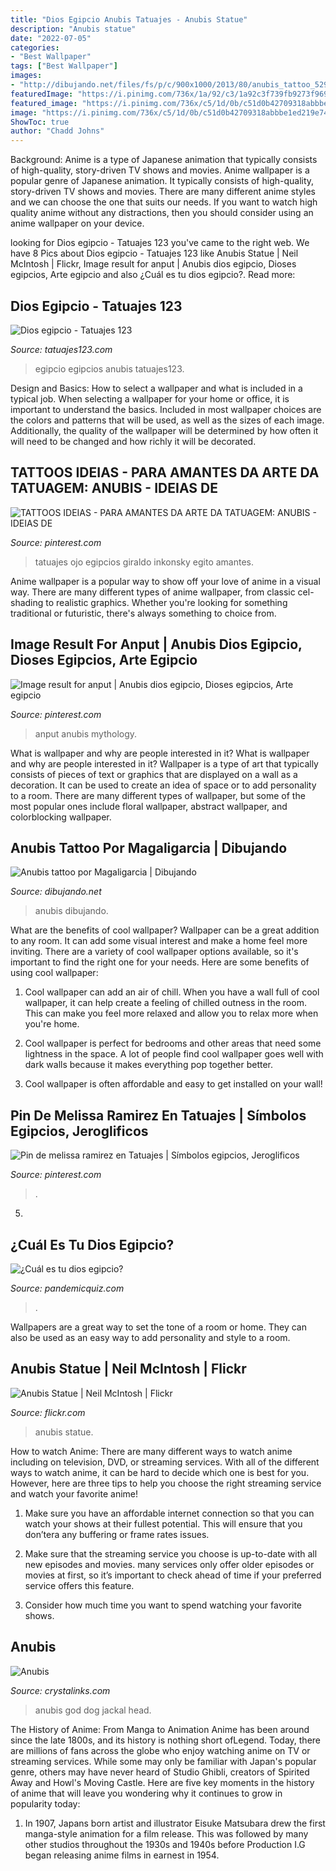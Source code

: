 ```yaml
---
title: "Dios Egipcio Anubis Tatuajes - Anubis Statue"
description: "Anubis statue"
date: "2022-07-05"
categories:
- "Best Wallpaper"
tags: ["Best Wallpaper"]
images:
- "http://dibujando.net/files/fs/p/c/900x1000/2013/80/anubis_tattoo_52918.jpg"
featuredImage: "https://i.pinimg.com/736x/1a/92/c3/1a92c3f739fb9273f96972a7ef2b4801.jpg"
featured_image: "https://i.pinimg.com/736x/c5/1d/0b/c51d0b42709318abbbe1ed219e74e9ea.jpg"
image: "https://i.pinimg.com/736x/c5/1d/0b/c51d0b42709318abbbe1ed219e74e9ea.jpg"
ShowToc: true
author: "Chadd Johns"
---
```



Background: Anime is a type of Japanese animation that typically consists of high-quality, story-driven TV shows and movies.
Anime wallpaper is a popular genre of Japanese animation. It typically consists of high-quality, story-driven TV shows and movies. There are many different anime styles and we can choose the one that suits our needs. If you want to watch high quality anime without any distractions, then you should consider using an anime wallpaper on your device.

	

		
looking for Dios egipcio - Tatuajes 123 you've came to the right web. We have 8 Pics about Dios egipcio - Tatuajes 123 like Anubis Statue | Neil McIntosh | Flickr, Image result for anput | Anubis dios egipcio, Dioses egipcios, Arte egipcio and also ¿Cuál es tu dios egipcio?. Read more:
		
    
## Dios Egipcio - Tatuajes 123

<img loading=lazy src="http://www.tatuajes123.com/i/egipcio-anubis.jpg" onerror="this.onerror=null;this.src='https://tse1.mm.bing.net/th?id=OIP.yHPOovd4zFJERPWbvasjBgHaJ4&amp;pid=15.1';" alt="Dios egipcio - Tatuajes 123">

_Source: tatuajes123.com_

>egipcio egipcios anubis tatuajes123. 

	

Design and Basics: How to select a wallpaper and what is included in a typical job.
When selecting a wallpaper for your home or office, it is important to understand the basics. Included in most wallpaper choices are the colors and patterns that will be used, as well as the sizes of each image. Additionally, the quality of the wallpaper will be determined by how often it will need to be changed and how richly it will be decorated.

    
## TATTOOS IDEIAS - PARA AMANTES DA ARTE DA TATUAGEM: ANUBIS - IDEIAS DE

<img loading=lazy src="https://i.pinimg.com/736x/6d/53/d1/6d53d1e28f376c5391cc1df1add4b210.jpg" onerror="this.onerror=null;this.src='https://tse2.mm.bing.net/th?id=OIP.3guA0rGdb7AFVR5yVYkO2wHaJQ&amp;pid=15.1';" alt="TATTOOS IDEIAS - PARA AMANTES DA ARTE DA TATUAGEM: ANUBIS - IDEIAS DE">

_Source: pinterest.com_

>tatuajes ojo egipcios giraldo inkonsky egito amantes. 

	

Anime wallpaper is a popular way to show off your love of anime in a visual way. There are many different types of anime wallpaper, from classic cel-shading to realistic graphics. Whether you're looking for something traditional or futuristic, there's always something to choice from.

    
## Image Result For Anput | Anubis Dios Egipcio, Dioses Egipcios, Arte Egipcio

<img loading=lazy src="https://i.pinimg.com/736x/c5/1d/0b/c51d0b42709318abbbe1ed219e74e9ea.jpg" onerror="this.onerror=null;this.src='https://tse1.mm.bing.net/th?id=OIP.7AAEU9AeaLFmtRzwQnBGOgHaM0&amp;pid=15.1';" alt="Image result for anput | Anubis dios egipcio, Dioses egipcios, Arte egipcio">

_Source: pinterest.com_

>anput anubis mythology. 

	

What is wallpaper and why are people interested in it?
What is wallpaper and why are people interested in it?
Wallpaper is a type of art that typically consists of pieces of text or graphics that are displayed on a wall as a decoration. It can be used to create an idea of space or to add personality to a room. There are many different types of wallpaper, but some of the most popular ones include floral wallpaper, abstract wallpaper, and colorblocking wallpaper.

    
## Anubis Tattoo Por Magaligarcia | Dibujando

<img loading=lazy src="http://dibujando.net/files/fs/p/c/900x1000/2013/80/anubis_tattoo_52918.jpg" onerror="this.onerror=null;this.src='https://tse1.mm.bing.net/th?id=OIP.wkk6i9SfH8XMROBGCs_kFwHaJ4&amp;pid=15.1';" alt="Anubis tattoo por Magaligarcia | Dibujando">

_Source: dibujando.net_

>anubis dibujando. 

	

What are the benefits of cool wallpaper?
Wallpaper can be a great addition to any room. It can add some visual interest and make a home feel more inviting. There are a variety of cool wallpaper options available, so it's important to find the right one for your needs. Here are some benefits of using cool wallpaper: 
1. Cool wallpaper can add an air of chill. When you have a wall full of cool wallpaper, it can help create a feeling of chilled outness in the room. This can make you feel more relaxed and allow you to relax more when you're home. 

2. Cool wallpaper is perfect for bedrooms and other areas that need some lightness in the space. A lot of people find cool wallpaper goes well with dark walls because it makes everything pop together better. 

3. Cool wallpaper is often affordable and easy to get installed on your wall!

    
## Pin De Melissa Ramirez En Tatuajes | Símbolos Egipcios, Jeroglificos

<img loading=lazy src="https://i.pinimg.com/736x/1a/92/c3/1a92c3f739fb9273f96972a7ef2b4801.jpg" onerror="this.onerror=null;this.src='https://tse4.mm.bing.net/th?id=OIP.r3erYGVgpMKrNNstUMkhLwAAAA&amp;pid=15.1';" alt="Pin de melissa ramirez en Tatuajes | Símbolos egipcios, Jeroglificos">

_Source: pinterest.com_

>. 

	

5.

    
## ¿Cuál Es Tu Dios Egipcio?

<img loading=lazy src="https://static.pandemicquiz.com/media/cache/psyche_fbshare/uploads/images/03f117643a0eb9ac9def85fc017b673add44443d.jpeg" onerror="this.onerror=null;this.src='https://tse3.mm.bing.net/th?id=OIP.QXE8Z76J27bsy2T6KnSubwHaHa&amp;pid=15.1';" alt="¿Cuál es tu dios egipcio?">

_Source: pandemicquiz.com_

>. 

	

Wallpapers are a great way to set the tone of a room or home. They can also be used as an easy way to add personality and style to a room.

    
## Anubis Statue | Neil McIntosh | Flickr

<img loading=lazy src="https://c1.staticflickr.com/9/8446/7913356602_a343db8fa6_b.jpg" onerror="this.onerror=null;this.src='https://tse2.mm.bing.net/th?id=OIP.gd-9iVb_7fOoqAzLz0HzUAHaLJ&amp;pid=15.1';" alt="Anubis Statue | Neil McIntosh | Flickr">

_Source: flickr.com_

>anubis statue. 

	

How to watch Anime: There are many different ways to watch anime including on television, DVD, or streaming services.
With all of the different ways to watch anime, it can be hard to decide which one is best for you. However, here are three tips to help you choose the right streaming service and watch your favorite anime!
1. Make sure you have an affordable internet connection so that you can watch your shows at their fullest potential. This will ensure that you don’tera any buffering or frame rates issues.

2. Make sure that the streaming service you choose is up-to-date with all new episodes and movies. many services only offer older episodes or movies at first, so it’s important to check ahead of time if your preferred service offers this feature.

3. Consider how much time you want to spend watching your favorite shows.

    
## Anubis

<img loading=lazy src="https://www.crystalinks.com/anubis.jpg" onerror="this.onerror=null;this.src='https://tse1.mm.bing.net/th?id=OIP.CGhLamS6M_ddsXVcJMJQsAHaPS&amp;pid=15.1';" alt="Anubis">

_Source: crystalinks.com_

>anubis god dog jackal head. 

	

The History of Anime: From Manga to Animation
Anime has been around since the late 1800s, and its history is nothing short ofLegend. Today, there are millions of fans across the globe who enjoy watching anime on TV or streaming services. While some may only be familiar with Japan's popular genre, others may have never heard of Studio Ghibli, creators of Spirited Away and Howl's Moving Castle. Here are five key moments in the history of anime that will leave you wondering why it continues to grow in popularity today:
1) In 1907, Japans born artist and illustrator Eisuke Matsubara drew the first manga-style animation for a film release. This was followed by many other studios throughout the 1930s and 1940s before Production I.G began releasing anime films in earnest in 1954.

